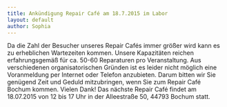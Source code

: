 ```yaml
---
title: Ankündigung Repair Café am 18.7.2015 im Labor
layout: default
author: Sophia
---
```


Da die Zahl der Besucher unseres Repair Cafés immer größer wird kann es zu erheblichen Wartezeiten kommen.
Unsere Kapazitäten reichen erfahrungsgemäß für ca. 50-60 Reparaturen pro Veranstaltung. 
Aus verschiedenen organisatorischen Gründen ist es leider nicht möglich eine Voranmeldung per Internet oder Telefon anzubieten.
Darum bitten wir Sie genügend Zeit und Geduld mitzubringen, wenn Sie zum Repair Café Bochum kommen.
Vielen Dank!
Das nächste Repair Café findet am 18.07.2015 von 12 bis 17 Uhr in der Alleestraße 50, 44793 Bochum statt. 
